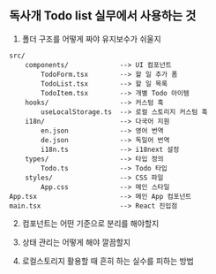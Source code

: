 ## 독사개 Todo list 실무에서 사용하는 것

1. 폴더 구조를 어떻게 짜야 유지보수가 쉬울지

```
src/
    components/             --> UI 컴포넌트
        TodoForm.tsx        --> 할 일 추가 폼
        TodoList.tsx        --> 할 일 목록
        TodoItem.tsx        --> 개별 Todo 아이템
    hooks/                  --> 커스텀 훅
        useLocalStorage.ts  --> 로컬 스토리지 커스텀 훅
    i18n/                   --> 다국어 지원
        en.json             --> 영어 번역
        de.json             --> 독일어 번역
        i18n.ts             --> i18next 설정
    types/                  --> 타입 정의
        Todo.ts             --> Todo 타입
    styles/                 --> CSS 파일
        App.css             --> 메인 스타일
App.tsx                     --> 메인 App 컴포넌트
main.tsx                    --> React 진입점
```

2. 컴포넌트는 어떤 기준으로 분리를 해야할지


3. 상태 관리는 어떻게 해야 깔끔할지
4. 로컬스토리지 활용할 때 흔히 하는 실수를 피하는 방법
